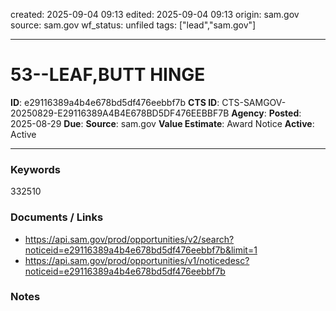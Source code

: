 created: 2025-09-04 09:13
edited: 2025-09-04 09:13
origin: sam.gov
source: sam.gov
wf_status: unfiled
tags: ["lead","sam.gov"]

---

# 53--LEAF,BUTT HINGE

**ID**: e29116389a4b4e678bd5df476eebbf7b
**CTS ID**: CTS-SAMGOV-20250829-E29116389A4B4E678BD5DF476EEBBF7B
**Agency**: 
**Posted**: 2025-08-29
**Due**: 
**Source**: sam.gov
**Value Estimate**: Award Notice
**Active**: Active

---

### Keywords
332510

### Documents / Links
- <https://api.sam.gov/prod/opportunities/v2/search?noticeid=e29116389a4b4e678bd5df476eebbf7b&limit=1>
- <https://api.sam.gov/prod/opportunities/v1/noticedesc?noticeid=e29116389a4b4e678bd5df476eebbf7b>

### Notes

